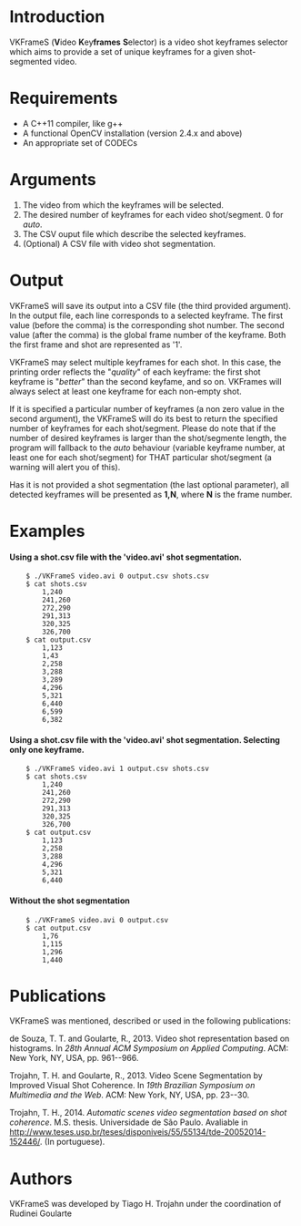 # Introduction
VKFrameS (**V**ideo **K**ey**frames** **S**elector) is a video shot keyframes selector which aims to provide a set of unique keyframes for a given shot-segmented video. 

# Requirements
*   A C++11 compiler, like g++
*   A functional OpenCV installation (version 2.4.x and above)
*   An appropriate set of CODECs

# Arguments
1.  The video from which the keyframes will be selected.
2.	The desired number of keyframes for each video shot/segment. 0 for *auto*.
3.  The CSV ouput file which describe the selected keyframes.
4.  (Optional) A CSV file with video shot segmentation.

# Output
VKFrameS will save its output into a CSV file (the third provided argument). In the output file, each line corresponds to a selected keyframe. 
The first value (before the comma) is the corresponding shot number. The second value (after the comma) is the global frame number of the keyframe. Both the first frame and shot are represented as '1'.

VKFrameS may select multiple keyframes for each shot. In this case, the printing order reflects the "*quality*" of each keyframe: the first shot keyframe is "*better*" than the second keyfame, and so on. VKFrames will always select at least one keyframe for each non-empty shot.

If it is specified a particular number of keyframes (a non zero value in the second argument), the VKFrameS will do its best to return the specified number of keyframes for each shot/segment. Please do note that if the number of desired keyframes is larger than the shot/segmente length, 
the program will fallback to the *auto* behaviour (variable keyframe number, at least one for each shot/segment) for THAT particular shot/segment (a warning will alert you of this).

Has it is not provided a shot segmentation (the last optional parameter), all detected keyframes will be presented as **1,N**, where **N** is the frame number.

# Examples
#### Using a shot.csv file with the 'video.avi' shot segmentation. 
		$ ./VKFrameS video.avi 0 output.csv shots.csv
		$ cat shots.csv
			1,240
			241,260
			272,290
			291,313
			320,325
			326,700
		$ cat output.csv
			1,123
			1,43
			2,258
			3,288
			3,289
			4,296
			5,321
			6,440
			6,599
			6,382
			
#### Using a shot.csv file with the 'video.avi' shot segmentation. Selecting only one keyframe. 
		$ ./VKFrameS video.avi 1 output.csv shots.csv
		$ cat shots.csv
			1,240
			241,260
			272,290
			291,313
			320,325
			326,700
		$ cat output.csv
			1,123
			2,258
			3,288
			4,296
			5,321
			6,440
		
#### Without the shot segmentation
		$ ./VKFrameS video.avi 0 output.csv
		$ cat output.csv
			1,76
			1,115
			1,296
			1,440

# Publications
VKFrameS was mentioned, described or used in the following publications:

de Souza, T. T. and Goularte, R., 2013. Video shot representation based on histograms. In *28th Annual ACM Symposium on Applied Computing*. ACM: New York, NY, USA, pp. 961--966.

Trojahn, T. H. and Goularte, R., 2013. Video Scene Segmentation by Improved Visual Shot Coherence. In *19th Brazilian Symposium on Multimedia and the Web*. ACM: New York, NY, USA, pp. 23--30.

Trojahn, T. H., 2014. *Automatic scenes video segmentation based on shot coherence*. M.S. thesis. Universidade de São Paulo. Avaliable in http://www.teses.usp.br/teses/disponiveis/55/55134/tde-20052014-152446/. (In portuguese).

# Authors
VKFrameS was developed by Tiago H. Trojahn under the coordination of Rudinei Goularte

